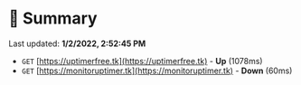 # 📖 Summary
Last updated: **1/2/2022, 2:52:45 PM**

- `GET` [https://uptimerfree.tk](https://uptimerfree.tk) - **Up** (1078ms)
- `GET` [https://monitoruptimer.tk](https://monitoruptimer.tk) - **Down** (60ms)
